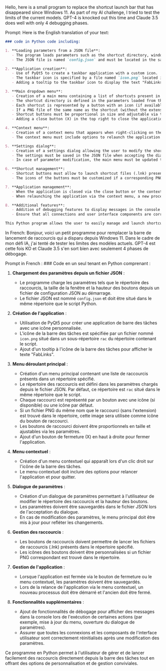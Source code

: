 Hello, here is a small program to replace the shortcut launch bar that has disappeared since Windows 11. As part of my AI challenge, I tried to test the limits of the current models. GPT-4 is knocked out this time and Claude 3.5 does well with only 4 debugging phases.


Prompt: Here is the English translation of your text:

```markdown
### code in Python code including:

1. **Loading parameters from a JSON file**:
   - The program loads parameters such as the shortcut directory, window size, and button height from a JSON configuration file at startup.
   - The JSON file is named `config.json` and must be located in the same directory as the Python script.

2. **Application creation**:
   - Use of PyQt5 to create a taskbar application with a custom icon.
   - The taskbar icon is specified by a file named `icon.png` located in a `rac` subdirectory of the directory containing the script.
   - Adding a tooltip to the taskbar icon to display the text "FabLinks".

3. **Main dropdown menu**:
   - Creation of a main menu containing a list of shortcuts present in a specified directory.
   - The shortcut directory is defined in the parameters loaded from the JSON file. By default, this directory is `rac` located in the same directory as the script.
   - Each shortcut is represented by a button with an icon (if available) or a default icon.
   - If a PNG file of the same name as the shortcut (without the extension) is found in the directory, this image will be used as the shortcut button icon.
   - Shortcut buttons must be proportional in size and adjustable via the parameters.
   - Adding a close button (X) in the top right to close the application.

4. **Context menu**:
   - Creation of a context menu that appears when right-clicking on the taskbar icon.
   - The context menu must include options to relaunch the application and to quit.

5. **Settings dialog**:
   - Creation of a settings dialog allowing the user to modify the shortcut directory and the button height.
   - The settings must be saved in the JSON file when accepting the dialog.
   - In case of parameter modification, the main menu must be updated to reflect the changes.

6. **Shortcut management**:
   - Shortcut buttons must allow to launch shortcut files (.lnk) present in the specified directory.
   - The icons of the buttons must be customized if a corresponding PNG file is found in the directory.

7. **Application management**:
   - When the application is closed via the close button or the context menu, the settings must be saved.
   - When relaunching the application via the context menu, a new process must be started and the old one must be closed.

8. **Additional features**:
   - Addition of debugging features to display messages in the console when executing certain actions (for example, updating the menu, opening the settings dialog).
   - Ensure that all connections and user interface components are correctly reset after a parameter modification.

This Python program allows the user to easily manage and launch shortcuts directly from the taskbar while offering user-friendly customization and management options.
```
In French:
Bonjour, voici un petit programme pour remplacer la barre de lancement de raccourcis qui a disparu depuis Windows 11. Dans le cadre de mon défi IA, j'ai tenté de tester les limites des modèles actuels. GPT-4 est cette fois KO et Claude 3.5 s'en sort bien avec seulement 4 phases de débogage.

Prompt in French : ### Code en un seul tenant en Python comprenant :

1. **Chargement des paramètres depuis un fichier JSON** :
   - Le programme charge les paramètres tels que le répertoire des raccourcis, la taille de la fenêtre et la hauteur des boutons depuis un fichier de configuration JSON au démarrage.
   - Le fichier JSON est nommé `config.json` et doit être situé dans le même répertoire que le script Python.

2. **Création de l'application** :
   - Utilisation de PyQt5 pour créer une application de barre des tâches avec une icône personnalisée.
   - L'icône de la barre des tâches est spécifiée par un fichier nommé `icon.png` situé dans un sous-répertoire `rac` du répertoire contenant le script.
   - Ajout d'un tooltip à l'icône de la barre des tâches pour afficher le texte "FabLinks".

3. **Menu déroulant principal** :
   - Création d'un menu principal contenant une liste de raccourcis présents dans un répertoire spécifié.
   - Le répertoire des raccourcis est défini dans les paramètres chargés depuis le fichier JSON. Par défaut, ce répertoire est `rac` situé dans le même répertoire que le script.
   - Chaque raccourci est représenté par un bouton avec une icône (si disponible) ou une icône par défaut.
   - Si un fichier PNG du même nom que le raccourci (sans l'extension) est trouvé dans le répertoire, cette image sera utilisée comme icône du bouton de raccourci.
   - Les boutons de raccourci doivent être proportionnels en taille et ajustables via les paramètres.
   - Ajout d'un bouton de fermeture (X) en haut à droite pour fermer l'application.

4. **Menu contextuel** :
   - Création d'un menu contextuel qui apparaît lors d'un clic droit sur l'icône de la barre des tâches.
   - Le menu contextuel doit inclure des options pour relancer l'application et pour quitter.

5. **Dialogue de paramètres** :
   - Création d'un dialogue de paramètres permettant à l'utilisateur de modifier le répertoire des raccourcis et la hauteur des boutons.
   - Les paramètres doivent être sauvegardés dans le fichier JSON lors de l'acceptation du dialogue.
   - En cas de modification des paramètres, le menu principal doit être mis à jour pour refléter les changements.

6. **Gestion des raccourcis** :
   - Les boutons de raccourcis doivent permettre de lancer les fichiers de raccourcis (.lnk) présents dans le répertoire spécifié.
   - Les icônes des boutons doivent être personnalisées si un fichier PNG correspondant est trouvé dans le répertoire.

7. **Gestion de l'application** :
   - Lorsque l'application est fermée via le bouton de fermeture ou le menu contextuel, les paramètres doivent être sauvegardés.
   - Lors de la relance de l'application via le menu contextuel, un nouveau processus doit être démarré et l'ancien doit être fermé.

8. **Fonctionnalités supplémentaires** :
   - Ajout de fonctionnalités de débogage pour afficher des messages dans la console lors de l'exécution de certaines actions (par exemple, mise à jour du menu, ouverture du dialogue de paramètres).
   - Assurer que toutes les connexions et les composants de l'interface utilisateur sont correctement réinitialisés après une modification des paramètres.

Ce programme en Python permet à l'utilisateur de gérer et de lancer facilement des raccourcis directement depuis la barre des tâches tout en offrant des options de personnalisation et de gestion conviviales.
